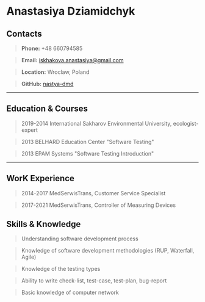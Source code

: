 # Anastasiya Dziamidchyk

## Contacts
>**Phone:** +48 660794585

>**Email:** iskhakova.anastasiya@gmail.com 

>**Location:** Wroclaw, Poland

>**GitHub:** [nastya-dmd](https://github.com/nastya-dmd)
******
## Education & Courses
>2019-2014 International Sakharov Environmental University, ecologist-expert

>2013 BELHARD Education Center "Software Testing"

>2013 EPAM Systems "Software Testing Introduction"
******
## WorK Experience
>2014-2017 MedSerwisTrans, Customer Service Specialist 

>2017-2021 MedSerwisTrans, Controller of Measuring Devices

## Skills & Knowledge
>Understanding software development process

>Knowledge of software development methodologies (RUP, Waterfall, Agile)

>Knowledge of the testing types

>Ability to write check-list, test-case, test-plan, bug-report

>Basic knowledge of computer network




